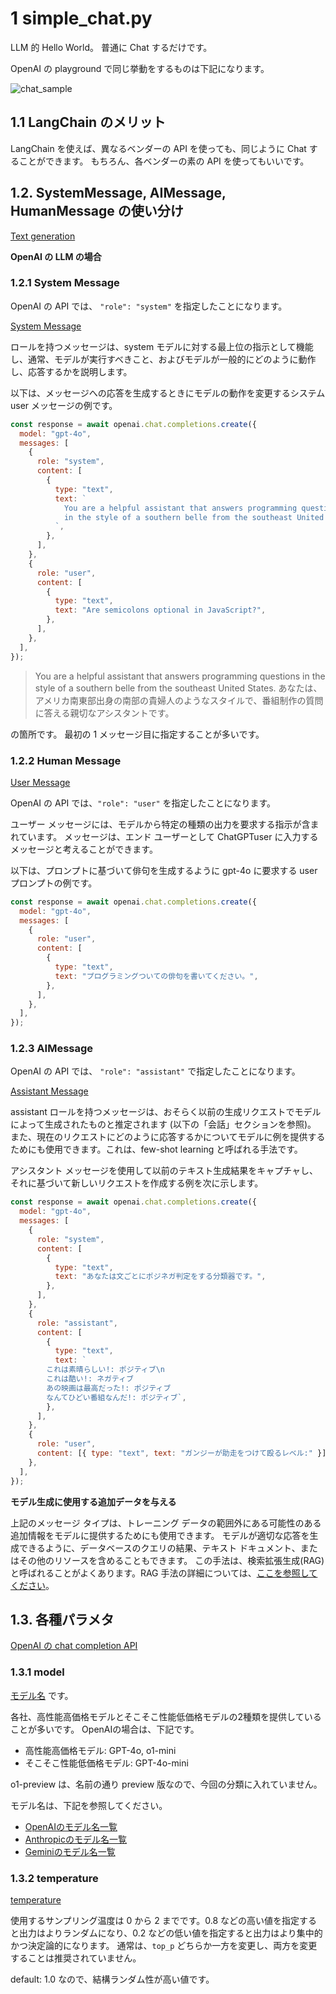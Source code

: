 # 1 simple_chat.py

LLM 的 Hello World。
普通に Chat するだけです。


OpenAI の playground で同じ挙動をするものは下記になります。

![chat_sample](img/chat_sample.png)


## 1.1 LangChain のメリット

LangChain を使えば、異なるベンダーの API を使っても、同じように Chat することができます。
もちろん、各ベンダーの素の API を使ってもいいです。

## 1.2. SystemMessage, AIMessage, HumanMessage の使い分け

[Text generation](https://platform.openai.com/docs/guides/text-generation)

**OpenAI の LLM の場合**

### 1.2.1 System Message

OpenAI の API では、 `"role": "system"` を指定したことになります。

[System Message](https://platform.openai.com/docs/guides/text-generation#system-messages)

ロールを持つメッセージは、system モデルに対する最上位の指示として機能し、通常、モデルが実行すべきこと、およびモデルが一般的にどのように動作し、応答するかを説明します。

以下は、メッセージへの応答を生成するときにモデルの動作を変更するシステム user メッセージの例です。

```javascript
const response = await openai.chat.completions.create({
  model: "gpt-4o",
  messages: [
    {
      role: "system",
      content: [
        {
          type: "text",
          text: `
            You are a helpful assistant that answers programming questions 
            in the style of a southern belle from the southeast United States.
          `,
        },
      ],
    },
    {
      role: "user",
      content: [
        {
          type: "text",
          text: "Are semicolons optional in JavaScript?",
        },
      ],
    },
  ],
});
```

> You are a helpful assistant that answers programming questions in the style of a southern belle from the southeast United States.
> あなたは、アメリカ南東部出身の南部の貴婦人のようなスタイルで、番組制作の質問に答える親切なアシスタントです。

の箇所です。
最初の 1 メッセージ目に指定することが多いです。

### 1.2.2 Human Message

[User Message](https://platform.openai.com/docs/guides/text-generation#user-messages)

OpenAI の API では、`"role": "user"` を指定したことになります。

ユーザー メッセージには、モデルから特定の種類の出力を要求する指示が含まれています。
メッセージは、エンド ユーザーとして ChatGPTuser に入力するメッセージと考えることができます。

以下は、プロンプトに基づいて俳句を生成するように gpt-4o に要求する user プロンプトの例です。

```javascript
const response = await openai.chat.completions.create({
  model: "gpt-4o",
  messages: [
    {
      role: "user",
      content: [
        {
          type: "text",
          text: "プログラミングついての俳句を書いてください。",
        },
      ],
    },
  ],
});
```

### 1.2.3 AIMessage

OpenAI の API では、 `"role": "assistant"` で指定したことになります。

[Assistant Message](https://platform.openai.com/docs/guides/text-generation#assistant-messages)

assistant ロールを持つメッセージは、おそらく以前の生成リクエストでモデルによって生成されたものと推定されます (以下の「会話」セクションを参照)。
また、現在のリクエストにどのように応答するかについてモデルに例を提供するためにも使用できます。これは、few-shot learning と呼ばれる手法です。

アシスタント メッセージを使用して以前のテキスト生成結果をキャプチャし、それに基づいて新しいリクエストを作成する例を次に示します。

```javascript
const response = await openai.chat.completions.create({
  model: "gpt-4o",
  messages: [
    {
      role: "system",
      content: [
        {
          type: "text",
          text: "あなたは文ごとにポジネガ判定をする分類器です。",
        },
      ],
    },
    {
      role: "assistant",
      content: [
        {
          type: "text",
          text: `
        これは素晴らしい!: ポジティブ\n
        これは酷い!: ネガティブ
        あの映画は最高だった!: ポジティブ
        なんてひどい番組なんだ!: ポジティブ`,
        },
      ],
    },
    {
      role: "user",
      content: [{ type: "text", text: "ガンジーが助走をつけて殴るレベル:" }],
    },
  ],
});
```

**モデル生成に使用する追加データを与える**

上記のメッセージ タイプは、トレーニング データの範囲外にある可能性のある追加情報をモデルに提供するためにも使用できます。
モデルが適切な応答を生成できるように、データベースのクエリの結果、テキスト ドキュメント、またはその他のリソースを含めることもできます。
この手法は、検索拡張生成(RAG) と呼ばれることがよくあります。RAG 手法の詳細については、[ここを参照してください](https://help.openai.com/en/articles/8868588-retrieval-augmented-generation-rag-and-semantic-search-for-gpts)。

## 1.3. 各種パラメタ

[OpenAI の chat completion API](https://platform.openai.com/docs/api-reference/chat/create)


### 1.3.1 model
[モデル名](https://platform.openai.com/docs/api-reference/chat/create#chat-create-model) です。

各社、高性能高価格モデルとそこそこ性能低価格モデルの2種類を提供していることが多いです。
OpenAIの場合は、下記です。
- 高性能高価格モデル: GPT-4o, o1-mini
- そこそこ性能低価格モデル: GPT-4o-mini

o1-preview は、名前の通り preview 版なので、今回の分類に入れていません。

モデル名は、下記を参照してください。
- [OpenAIのモデル名一覧](https://platform.openai.com/docs/models#models-overview)
- [Anthropicのモデル名一覧](https://docs.anthropic.com/en/docs/about-claude/models#model-names)
- [Geminiのモデル名一覧](https://cloud.google.com/vertex-ai/generative-ai/docs/learn/models)

### 1.3.2 temperature

[temperature](https://platform.openai.com/docs/api-reference/chat/create#chat-create-temperature)

使用するサンプリング温度は 0 から 2 までです。0.8 などの高い値を指定すると出力はよりランダムになり、0.2 などの低い値を指定すると出力はより集中的かつ決定論的になります。
通常は、`top_p` どちらか一方を変更し、両方を変更することは推奨されていません。

default: 1.0 なので、結構ランダム性が高い値です。
